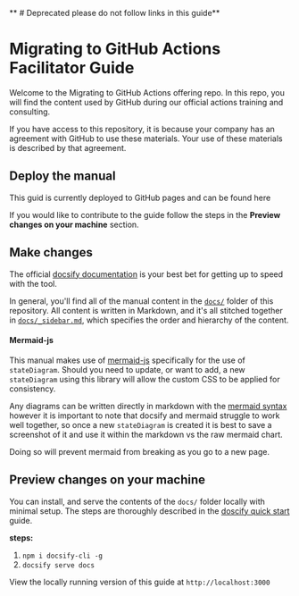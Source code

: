 ** # Deprecated please do not follow links in this guide**
# Migrating to GitHub Actions Facilitator Guide

Welcome to the Migrating to GitHub Actions offering repo. In this repo, you will find the content used by GitHub during our official actions training and consulting.

If you have access to this repository, it is because your company has an agreement with GitHub to use these materials. Your use of these materials is described by that agreement.

## Deploy the manual

This guid is currently deployed to GitHub pages and can be found here

If you would like to contribute to the guide follow the steps in the **Preview changes on your machine** section.

<!--
These manuals are designed to be generated using [docsify](https://docsify.js.org). To get your own manuals up and running, all you have to do is:

1. Fork this repository
2. In your fork, click on **Settings**
3. Scroll down to the GitHub Pages section, and set **Source:** to `master branch /docs folder`.
4. Click **Save**.
5. Return to the GitHub Pages section of Settings, and you'll receive the URL of your published manual.
-->

## Make changes

The official [docsify documentation](https://docsify.js.org/#/?id=docsify) is your best bet for getting up to speed with the tool.

In general, you'll find all of the manual content in the [`docs/`](docs/) folder of this repository. All content is written in Markdown, and it's all stitched together in [`docs/_sidebar.md`](docs/_sidebar.md), which specifies the order and hierarchy of the content.

#### Mermaid-js

This manual makes use of [mermaid-js](https://mermaid-js.github.io/mermaid/#/) specifically for the use of `stateDiagram`. Should you need to update, or want to add, a new `stateDiagram` using this library will allow the custom CSS to be applied for consistency.

Any diagrams can be written directly in markdown with the [mermaid syntax](https://mermaid-js.github.io/mermaid/#/stateDiagram) however it is important to note that docsify and mermaid struggle to work well together, so once a new `stateDiagram` is created it is best to save a screenshot of it and use it within the markdown vs the raw mermaid chart.

Doing so will prevent mermaid from breaking as you go to a new page.

## Preview changes on your machine

You can install, and serve the contents of the `docs/` folder locally with minimal setup. The steps are thoroughly described in the [doscify quick start](https://docsify.js.org/#/quickstart) guide.

**steps:**

1. `npm i docsify-cli -g`
2. `docsify serve docs`

View the locally running version of this guide at `http://localhost:3000`
